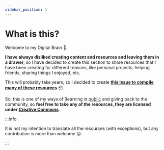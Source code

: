 ```yaml
---
sidebar_position: 1
---
```


# What is this?

Welcome to my Digital Brain 🧠.

**I have always disliked creating content and resources and leaving them in a drawer**, so I have decided to create this section to share resources that I have been creating for different reasons, like personal projects, helping friends, sharing things I enjoyed, etc.

This will probably take years, so I decided to create **[this issue to compile many of these resources](https://github.com/hhkaos/hhkaos.github.io/issues/1#issue-1701390134)** 📦.

So, this is one of my ways of [learning in [public](https://gist.github.com/sw-yx/70d3ab5e9b18ff2ebdddcf45cd74ca47) and giving back to the community, so **feel free to take any of the resources, they are licensed under [Creative Commons](http://creativecommons.org/licenses/by/4.0/)**.

:::info

It is not my intention to translate all the resources (with exceptions), but any contribution is more than welcome 😉.

:::